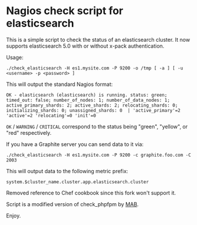 Nagios check script for elasticsearch
=====================================

This is a simple script to check the status of an elasticsearch cluster.
It now supports elasticsearch 5.0 with or without x-pack authentication. 

Usage:

    ./check_elasticsearch -H es1.mysite.com -P 9200 -o /tmp [ -a ] [ -u <username> -p <password> ] 

This will output the standard Nagios format:

    OK - elasticsearch (elasticsearch) is running. status: green; timed_out: false; number_of_nodes: 1; number_of_data_nodes: 1; active_primary_shards: 2; active_shards: 2; relocating_shards: 0; initializing_shards: 0; unassigned_shards: 0  | 'active_primary'=2 'active'=2 'relocating'=0 'init'=0

`OK` / `WARNING` / `CRITICAL` correspond to the status being "green", "yellow", or "red" respectively.

If you have a Graphite server you can send data to it via:

    ./check_elasticsearch -H es1.mysite.com -P 9200 -c graphite.foo.com -C 2003
    
This will output data to the following metric prefix:

    system.$cluster_name.cluster.app.elasticsearch.cluster

Removed reference to Chef cookbook since this fork won't support it. 


Script is a modified version of check\_phpfpm by [MAB](https://github.com/mabitt/mab-nagios-plugins).

Enjoy.

